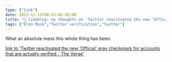 ```yaml
---
type: ["link"]
date: 2022-11-11T06:53:45-05:00
title: "🔗 linkblog: my thoughts on 'Twitter reactivated the new ‘Official’ gray checkmark for accounts that are actually verified - The Verge'"
tags: ["Elon Musk","Twitter verification","Twitter"]
---
```

What an absolute mess this whole thing has been.
 

[link to 'Twitter reactivated the new ‘Official’ gray checkmark for accounts that are actually verified - The Verge'](https://www.theverge.com/2022/11/10/23452625/twitter-verified-official-blue-gray-check)
